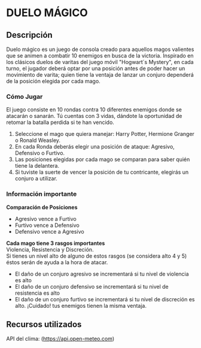 # DUELO MÁGICO

## Descripción
Duelo mágico es un juego de consola creado para aquellos magos valientes que se animen a combatir 10 enemigos en busca de la victoria. Inspirado en los clásicos duelos de varitas del juego móvil "Hogwart´s Mystery", en cada turno, el jugador deberá optar por una posición antes de poder hacer un movimiento de varita; quien tiene la ventaja de lanzar un conjuro dependerá de la posición elegida por cada mago. 

### Cómo Jugar
El juego consiste en 10 rondas contra 10 diferentes enemigos donde se atacarán o sanarán. Tú cuentas con 3 vidas, dándote la oportunidad de retomar la batalla perdida si te han vencido.
1. Seleccione el mago que quiera manejar: Harry Potter, Hermione Granger o Ronald Weasley.
2. En cada Ronda deberás elegir una posición de ataque: Agresivo, Defensivo o Furtivo.
3. Las posiciones elegidas por cada mago se comparan para saber quién tiene la delantera. 
4. Si tuviste la suerte de vencer la posición de tu contricante, elegirás un conjuro a utilizar.

### Información importante

**Comparación de Posiciones**
- Agresivo vence a Furtivo
- Furtivo vence a Defensivo
- Defensivo vence a Agresivo

**Cada mago tiene 3 rasgos importantes**  <br>
Violencia, Resistencia y Discreción. <br>
Si tienes un nivel alto de alguno de estos rasgos (se considera alto 4 y 5) éstos serán de ayuda a la hora de atacar. 
- El daño de un conjuro agresivo se incrementará si tu nivel de violencia es alto
- El daño de un conjuro defensivo se incrementará si tu nivel de resistencia es alto 
- El daño de un conjuro furtivo se incrementará si tu nivel de discreción es alto.
¡Cuidado! tus enemigos tienen la misma ventaja.


## Recursos utilizados
API del clima: (https://api.open-meteo.com)





